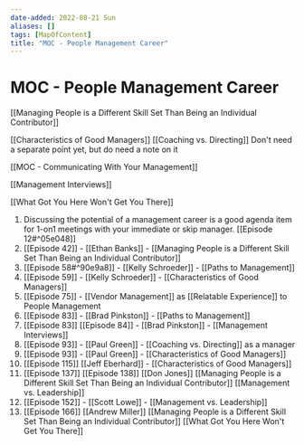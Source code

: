 ```yaml
---
date-added: 2022-08-21 Sun
aliases: []
tags: [MapOfContent]
title: "MOC - People Management Career"
---
```


# MOC - People Management Career


[[Managing People is a Different Skill Set Than Being an Individual Contributor]]

[[Characteristics of Good Managers]]
	[[Coaching vs. Directing]] Don't need a separate point yet, but do need a note on it

[[MOC - Communicating With Your Management]]

[[Management Interviews]]


[[What Got You Here Won't Get You There]]




1) Discussing the potential of a management career is a good agenda item for 1-on1 meetings with your immediate or skip manager. [[Episode 12#^05e048]] 
2) [[Episode 42]] - [[Ethan Banks]] - [[Managing People is a Different Skill Set Than Being an Individual Contributor]]   
3) [[Episode 58#^90e9a8]]  - [[Kelly Schroeder]] -  [[Paths to Management]] 
4) [[Episode 59]] - [[Kelly Schroeder]] - [[Characteristics of Good Managers]]
5) [[Episode 75]] - [[Vendor Management]] as [[Relatable Experience]] to People Management
6) [[Episode 83]] - [[Brad Pinkston]] - [[Paths to Management]]
7) [[Episode 83]] [[Episode 84]] - [[Brad Pinkston]] - [[Management Interviews]]
8) [[Episode 93]] - [[Paul Green]] - [[Coaching vs. Directing]] as a manager
9)  [[Episode 93]] - [[Paul Green]] - [[Characteristics of Good Managers]]
10) [[Episode 115]] [[Jeff Eberhard]] - [[Characteristics of Good Managers]]
11) [[Episode 137]] [[Episode 138]] [[Don Jones]] [[Managing People is a Different Skill Set Than Being an Individual Contributor]] [[Management vs. Leadership]]
12) [[Episode 152]] - [[Scott Lowe]] - [[Management vs. Leadership]]
13) [[Episode 166]] [[Andrew Miller]] [[Managing People is a Different Skill Set Than Being an Individual Contributor]] [[What Got You Here Won't Get You There]]
